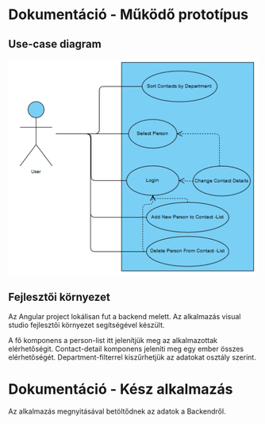 # Dokumentáció - Működő prototípus
## Use-case diagram
![ucd](ucd.png)

## Fejlesztői környezet
Az Angular project lokálisan fut a backend melett. Az alkalmazás visual studio fejlesztői környezet segítségével készült.

A fő komponens a person-list itt jelenítjük meg az alkalmazottak elérhetőségit. Contact-detail komponens jeleníti meg egy ember összes elérhetőségét. Department-filterrel kiszűrhetjük az adatokat osztály szerint.

# Dokumentáció - Kész alkalmazás
Az alkalmazás megnyitásával betöltődnek az adatok a Backendről. 

